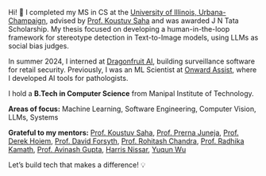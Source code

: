 Hi! 👋 I completed my MS in CS at the [University of Illinois, Urbana-Champaign](https://siebelschool.illinois.edu/academics/graduate/ms-program), advised by [Prof. Koustuv Saha](https://koustuv.com/) and was awarded J N Tata Scholarship. My thesis focused on developing a human-in-the-loop framework for stereotype detection in Text-to-Image models, using LLMs as social bias judges.

In summer 2024, I interned at [Dragonfruit AI](https://www.dragonfruit.ai/), building surveillance software for retail security. Previously, I was an ML Scientist at [Onward Assist](https://onwardassist.ai/), where I developed AI tools for pathologists.

I hold a **B.Tech in Computer Science** from Manipal Institute of Technology.

**Areas of focus:** Machine Learning, Software Engineering, Computer Vision, LLMs, Systems

**Grateful to my mentors:**
[Prof. Koustuv Saha](https://koustuv.com/), [Prof. Prerna Juneja](https://prernajuneja.com/), [Prof. Derek Hoiem](https://dhoiem.cs.illinois.edu/), [Prof. David Forsyth](http://luthuli.cs.uiuc.edu/~daf/), [Prof. Rohitash Chandra](https://research.unsw.edu.au/people/dr-rohitash-chandra), [Prof. Radhika Kamath](https://www.manipal.edu/mit/department-faculty/faculty-list/radhika-kamath.html), [Prof. Avinash Gupta](https://hfaging.ahs.illinois.edu/avinash-gupta/), [Harris Nissar](https://www.linkedin.com/in/harris-nisar-1b090415a), [Yuqun Wu](https://yuqunw.github.io/)

Let’s build tech that makes a difference! 💡

